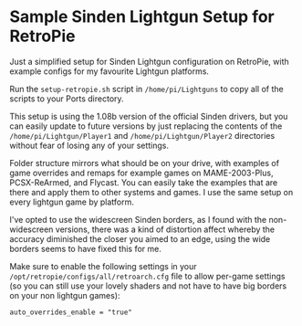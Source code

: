 # Sample Sinden Lightgun Setup for RetroPie

Just a simplified setup for Sinden Lightgun configuration on RetroPie, with example configs for my favourite Lightgun platforms.

Run the ```setup-retropie.sh``` script in ```/home/pi/Lightguns``` to copy all of the scripts to your Ports directory.

This setup is using the 1.08b version of the official Sinden drivers, but you can easily update to future versions by just replacing the contents of the ```/home/pi/Lightgun/Player1``` and ```/home/pi/Lightgun/Player2``` directories without fear of losing any of your settings.

Folder structure mirrors what should be on your drive, with examples of game overrides and remaps for example games on MAME-2003-Plus, PCSX-ReArmed, and Flycast. You can easily take the examples that are there and apply them to other systems and games. I use the same setup on every lightgun game by platform.

I've opted to use the widescreen Sinden borders, as I found with the non-widescreen versions, there was a kind of distortion affect whereby the accuracy diminished the closer you aimed to an edge, using the wide borders seems to have fixed this for me.

Make sure to enable the following settings in your ```/opt/retropie/configs/all/retroarch.cfg``` file to allow per-game settings (so you can still use your lovely shaders and not have to have big borders on your non lightgun games):
```game_specific_options = "true"
auto_overrides_enable = "true"
```
